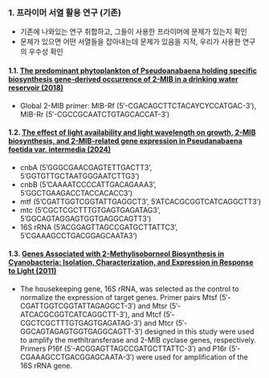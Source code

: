 ### 1. 프라이머 서열 활용 연구 (기존)
  - 기존에 나와있는 연구 취합하고, 그들이 사용한 프라이머에 문제가 있는지 확인
  - 문제가 있으면 어떤 서열들을 잡아내는데 문제가 있음을 지적, 우리가 사용한 연구의 우수성 확인
  
#### 1.1. [The predominant phytoplankton of Pseudoanabaena holding specific biosynthesis gene-derived occurrence of 2-MIB in a drinking water reservoir (2018)](https://www.researchgate.net/publication/324947987_The_predominant_phytoplankton_of_Pseudoanabaena_holding_specific_biosynthesis_gene-derived_occurrence_of_2-MIB_in_a_drinking_water_reservoir)
  - Global 2-MIB primer: MIB-Rf (5′-CGACAGCTTCTACAYCYCCATGAC-3′), MIB-Rr (5′-CGCCGCAATCTGTAGCACCAT-3′)

#### 1.2. [The effect of light availability and light wavelength on growth, 2-MIB biosynthesis, and 2-MIB-related gene expression in Pseudanabaena foetida var. intermedia (2024)](https://link.springer.com/article/10.1007/s00203-024-04099-w)
  - cnbA (5’GGGCGAACGAGTETTGACTT3’, 5’GGTGTTGCTAATGGGAATCTTG3’)
  - cnbB (5’CAAAATCCCCATTGACAGAAA3’, 5’GGCTGAAGACCTACCACACC3’)
  - mtf (5’CGATTGGTCGGTATTGAGGCT3’, 5’ATCACGCGGTCATCAGGCTT3’)
  - mtc (5’CGCTCGCTTTGTGAGTGAGATAG3’, 5’GGCAGTAGGAGTGGTGAGGCAGTT3’)
  - 16S rRNA (5’ACGGAGTTAGCCGATGCTTATTC3’, 5’CGAAAGCCTGACGGAGCAATA3’)

#### 1.3. [Genes Associated with 2-Methylisoborneol Biosynthesis in Cyanobacteria: Isolation, Characterization, and Expression in Response to Light (2011)](https://pmc.ncbi.nlm.nih.gov/articles/PMC3072421/)
  - The housekeeping gene, 16S rRNA, was selected as the control to normalize the expression of target genes. Primer pairs Mtsf (5′-CGATTGGTCGGTATTAGAGGCT-3′) and Mtsr (5′-ATCACGCGGTCATCAGGCTT-3′), and Mtcf (5′-CGCTCGCTTTGTGAGTGAGATAG-3′) and Mtcr (5′-GGCAGTAGAGTGGTGAGGCAGTT-3′) designed in this study were used to amplify the methltransferase and 2-MIB cyclase genes, respectively. Primers P16f (5′-ACGGAGTTAGCCGATGCTTATTC-3′) and P16r (5′-CGAAAGCCTGACGGAGCAATA-3′) were used for amplification of the 16S rRNA gene.

